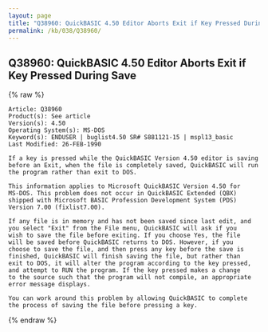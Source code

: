 ```yaml
---
layout: page
title: "Q38960: QuickBASIC 4.50 Editor Aborts Exit if Key Pressed During Save"
permalink: /kb/038/Q38960/
---
```


## Q38960: QuickBASIC 4.50 Editor Aborts Exit if Key Pressed During Save

{% raw %}

	Article: Q38960
	Product(s): See article
	Version(s): 4.50
	Operating System(s): MS-DOS
	Keyword(s): ENDUSER | buglist4.50 SR# S881121-15 | mspl13_basic
	Last Modified: 26-FEB-1990
	
	If a key is pressed while the QuickBASIC Version 4.50 editor is saving
	before an Exit, when the file is completely saved, QuickBASIC will run
	the program rather than exit to DOS.
	
	This information applies to Microsoft QuickBASIC Version 4.50 for
	MS-DOS. This problem does not occur in QuickBASIC Extended (QBX)
	shipped with Microsoft BASIC Profession Development System (PDS)
	Version 7.00 (fixlist7.00).
	
	If any file is in memory and has not been saved since last edit, and
	you select "Exit" from the File menu, QuickBASIC will ask if you
	wish to save the file before exiting. If you choose Yes, the file
	will be saved before QuickBASIC returns to DOS. However, if you
	choose to save the file, and then press any key before the save is
	finished, QuickBASIC will finish saving the file, but rather than
	exit to DOS, it will alter the program according to the key pressed,
	and attempt to RUN the program. If the key pressed makes a change
	to the source such that the program will not compile, an appropriate
	error message displays.
	
	You can work around this problem by allowing QuickBASIC to complete
	the process of saving the file before pressing a key.

{% endraw %}
